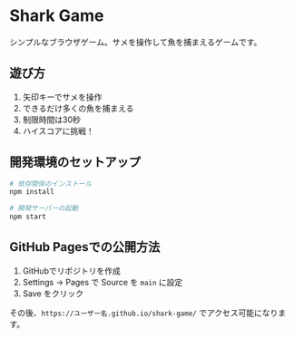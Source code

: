# Shark Game

シンプルなブラウザゲーム。サメを操作して魚を捕まえるゲームです。

## 遊び方

1. 矢印キーでサメを操作
2. できるだけ多くの魚を捕まえる
3. 制限時間は30秒
4. ハイスコアに挑戦！

## 開発環境のセットアップ

```bash
# 依存関係のインストール
npm install

# 開発サーバーの起動
npm start
```

## GitHub Pagesでの公開方法

1. GitHubでリポジトリを作成
2. Settings → Pages で Source を `main` に設定
3. Save をクリック

その後、`https://ユーザー名.github.io/shark-game/` でアクセス可能になります。
